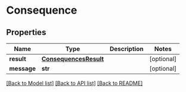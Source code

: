 # Consequence

## Properties
Name | Type | Description | Notes
------------ | ------------- | ------------- | -------------
**result** | [**ConsequencesResult**](ConsequencesResult.md) |  | [optional] 
**message** | **str** |  | [optional] 

[[Back to Model list]](../README.md#documentation-for-models) [[Back to API list]](../README.md#documentation-for-api-endpoints) [[Back to README]](../README.md)


